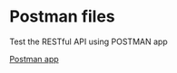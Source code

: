 # Postman files

Test the RESTful API using POSTMAN app

[Postman app](https://www.getpostman.com/)
 